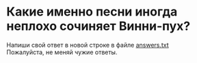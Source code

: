# Какие именно песни иногда неплохо сочиняет Винни-пух?

Напиши свой ответ в новой строке в файле [answers.txt](answers.txt)  
Пожалуйста, не меняй чужие ответы.

